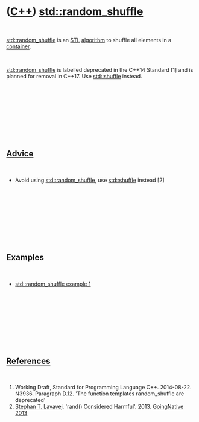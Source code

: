 



 

 

 

 

 

([C++](Cpp.htm)) [std::random\_shuffle](CppStdRandom_shuffle.htm)
=================================================================

 

[std::random\_shuffle](CppStdRandom_shuffle.htm) is an [STL](CppStl.htm)
[algorithm](CppAlgorithm.htm) to shuffle all elements in a
[container](CppContainer.htm).

 

[std::random\_shuffle](CppStdRandom_shuffle.htm) is labelled deprecated
in the C++14 Standard \[1\] and is planned for removal in C++17. Use
[std::shuffle](CppStdShuffle.htm) instead.

 

 

 

 

 

[Advice](CppAdvice.htm)
-----------------------

 

-   Avoid using [std::random\_shuffle](CppStdRandom_shuffle.htm), use
    [std::shuffle](CppStdShuffle.htm) instead \[2\]

 

 

 

 

 

Examples
--------

 

-   [std::random\_shuffle example 1](CppStdRandom_shuffleExample1.htm)

 

 

 

 

 

[References](CppReferences.htm)
-------------------------------

 

1.  Working Draft, Standard for Programming Language C++.
    2014-08-22. N3936. Paragraph D.12. 'The function templates
    random\_shuffle are deprecated'
2.  [Stephan T. Lavavej](CppStephanLavavej.htm). 'rand()
    Considered Harmful'. 2013. [GoingNative
    2013](http://channel9.msdn.com/Events/GoingNative/2013/rand-Considered-Harmful)

 

 

 

 

 





 



